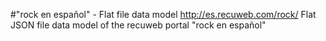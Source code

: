 #"rock en español" - Flat file data model
http://es.recuweb.com/rock/
Flat JSON file data model of the recuweb portal "rock en español"
